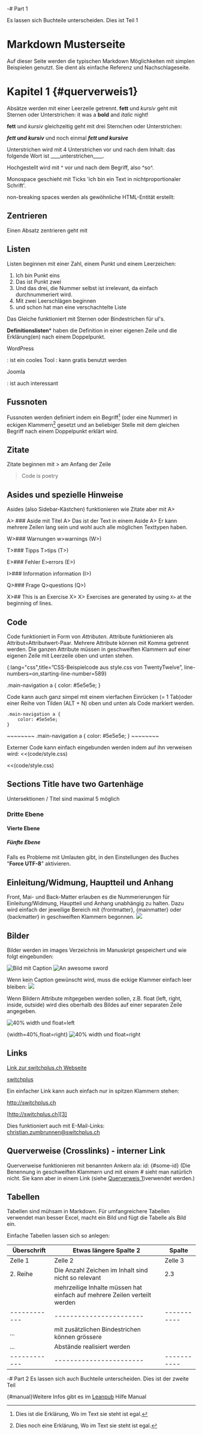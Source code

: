-# Part 1

Es lassen sich Buchteile unterscheiden. Dies ist Teil 1

# Markdown Musterseite

Auf dieser Seite werden die typischen Markdown Möglichkeiten mit simplen Beispielen genutzt.
Sie dient als einfache Referenz und Nachschlageseite.

# Kapitel 1 {#querverweis1}
Absätze werden mit einer Leerzeile getrennt.
__fett__ und _kursiv_  geht mit  Sternen oder Unterstrichen: it was a **bold** and *italic* night!

**fett** und *kursiv* gleichzeitig geht mit drei Sternchen oder Unterstrichen:

***fett und kursiv*** und noch einmal ___fett und kursive___

Unterstrichen wird mit 4 Unterstrichen vor und nach dem Inhalt: das folgende Wort ist \_\_\_\_unterstrichen\_\_\_\_.

Hochgestellt wird mit ^ vor und nach dem Begriff, also ^so^.

Monospace geschieht mit Ticks 'ich bin ein Text in nichtproportionaler Schrift'.

non-breaking spaces werden als gewöhnliche HTML-Entität erstellt: &nbsp;

## Zentrieren

Einen Absatz zentrieren geht mit

## Listen

Listen beginnen mit einer Zahl, einem Punkt und einem Leerzeichen:

1. Ich bin Punkt eins
2. Das ist Punkt zwei
2. Und das drei, die Nummer selbst ist irrelevant, da einfach durchnummeriert wird.
  1. Mit zwei Leerschlägen beginnen
  2. und schon hat man eine verschachtelte Liste

Das Gleiche funktioniert mit Sternen oder Bindestrichen für ul's.

**Definitionslisten**\* haben die Definition in einer eigenen Zeile und die Erklärung(en) nach einem Doppelpunkt.

WordPress

: ist ein cooles Tool
: kann gratis benutzt werden

Joomla

: ist auch interessant

## Fussnoten
Fussnoten werden definiert indem ein Begriff[^1] (oder eine Nummer) in eckigen Klammern[^2] gesetzt und an beliebiger Stelle mit dem gleichen Begriff nach einem Doppelpunkt erklärt wird.

## Zitate

Zitate beginnen mit \> am Anfang der Zeile

> Code is poetry

## Asides und spezielle Hinweise

Asides (also Sidebar-Kästchen) funktionieren wie Zitate aber mit A\>

A\> ### Aside mit Titel
A\> Das ist der Text in einem Aside
A\> Er kann mehrere Zeilen lang sein und wohl auch alle möglichen Texttypen haben.

W\>\#\## Warnungen
w\>warnings (W\>)

T\>\#\## Tipps
T\>tips (T\>)

E\>\#\## Fehler
E\>errors (E\>)

I\>\#\## Information
information (I\>)

Q\>\#\## Frage
Q\>questions (Q\>)

X\>\#\# This is an Exercise
X\>
X\> Exercises are generated by using `X>` at the beginning of lines.

## Code
Code funktioniert in Form von _Attributen_. Attribute funktionieren als Attribut=Attributwert-Paar. Mehrere Attribute können mit Komma getrennt werden. Die ganzen Attribute müssen in geschweiften Klammern auf einer eigenen Zeile mit Leerzeile oben und unten stehen.

{:lang="css",title=”CSS-Beispielcode aus style.css von TwentyTwelve”, line-numbers=on,starting-line-number=589}

.main-navigation a {
	color: #5e5e5e;
}

Code kann auch ganz simpel mit einem vierfachen Einrücken (= 1 Tab)oder einer Reihe von Tilden (ALT + N) oben und unten als Code markiert werden.

	.main-navigation a {
	    color: #5e5e5e;
	}


\~\~\~\~\~\~\~\~
.main-navigation a {
	color: #5e5e5e;
}
\~\~\~\~\~\~\~\~

Externer Code kann einfach eingebunden werden indem auf ihn verweisen wird: \<\<(code/style.css)

\<\<(code/style.css)


## Sections Title have two Gartenhäge

Untersektionen / Titel sind maximal 5 möglich

### Dritte Ebene

#### Vierte Ebene

##### Fünfte Ebene

Falls es Probleme mit Umlauten gibt, in den Einstellungen des Buches "**Force UTF-8**" aktivieren.

## Einleitung/Widmung, Hauptteil und Anhang

Front, Mai- und Back-Matter erlauben es die Nummerierungen für Einleitung/Widmung, Hauptteil und Anhang unabhängig zu halten. Dazu wird einfach der jeweilige Bereich  mit {frontmatter},  {mainmatter} oder {backmatter} in geschweiften Klammern begonnen.
![][image-1]

## Bilder
Bilder werden im images Verzeichnis im Manuskript gespeichert und wie folgt eingebunden:

![Bild mit Caption](slide-125-728.jpg)
![An awesome sword](images/Sword1200px300ppi.png)



Wenn kein Caption gewünscht wird, muss die eckige Klammer einfach leer bleiben:
![](image-2)

Wenn Bildern Attribute mitgegeben werden sollen, z.B. float (left, right, inside, outside) wird dies oberhalb des Bildes auf einer separaten Zeile angegeben.

![40% width und float=left](image-3)

{width=40%,float=right}
![40% width und float=right](image-4)

## Links

[Link zur switchplus.ch Webseite][1]

[switchplus][2]

Ein einfacher Link kann auch einfach nur in spitzen Klammern stehen:

http://switchplus.ch

[http://switchplus.ch][3]

Dies funktioniert auch mit E-Mail-Links: [christian.zumbrunnen@switchplus.ch][4]

## Querverweise (Crosslinks) - interner Link
Querverweise funktionieren mit benannten Ankern ala: id: {#some-id}
(Die Benennung in geschweiften Klammern und mit einem # sieht man natürlich nicht. Sie kann aber in einem Link (siehe [Querverweis 1][5])verwendet werden.)

## Tabellen
Tabellen sind mühsam in Markdown. Für umfangreichere Tabellen verwendet man besser Excel, macht ein Bild und fügt die Tabelle als Bild ein.

Einfache Tabellen lassen sich so anlegen:

|Überschrift |Etwas längere Spalte 2 |Spalte     |
|------------|-----------------------|-----------|
|Zelle 1 |Zelle 2 |Zelle 3 |
|2. Reihe|Die Anzahl Zeichen im Inhalt sind nicht so relevant |2.3|
||mehrzeilige Inhalte müssen hat einfach auf mehrere Zeilen verteilt werden||
|------------|-----------------------|-----------|
|...|mit zusätzlichen Bindestrichen können grössere||
|...|Abstände realisiert werden||
|------------|-----------------------|-----------|

-# Part 2
Es lassen sich auch Buchteile unterscheiden.
Dies ist der zweite Teil

{#manual}Weitere Infos gibt es im [Leanpub][6] Hilfe Manual 

[^1]:	Dies ist die Erklärung, Wo im Text sie steht ist egal.

[^2]:	Dies noch eine Erklärung, Wo im Text sie steht ist egal.

[1]:	http://switchplus.ch
[2]:	http://switchplus.ch
[3]:	http://switchplus.ch
[4]:	mailto:christian.zumbrunnen@switchplus.ch
[5]:	#some-id
[6]:	https://leanpub.com/help/manual

[image-1]:	images/Musterseite/fmbmatter.png
[image-2]:	images/Musterseite/bild2.jpg
[image-3]:	images/Musterseite/bild16.jpg
[image-4]:	images/Musterseite/bild11.jpg